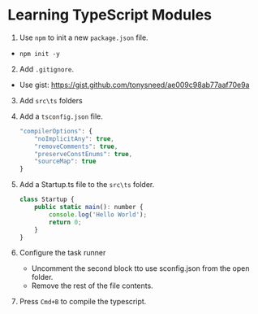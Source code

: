# Learning TypeScript Modules

1. Use `npm` to init a new `package.json` file.

  - `npm init -y`

2. Add `.gitignore`.

  - Use gist: https://gist.github.com/tonysneed/ae009c98ab77aaf70e9a
  
3. Add `src\ts` folders

4. Add a `tsconfig.json` file.

    ```js
    "compilerOptions": {
        "noImplicitAny": true,
        "removeComments": true,
        "preserveConstEnums": true,
        "sourceMap": true
    }
    ```
    
5. Add a Startup.ts file to the `src\ts` folder.

    ```js
    class Startup {
        public static main(): number {
            console.log('Hello World');
            return 0;
        }
    }
    ```
    
6. Configure the task runner
   - Uncomment the second block tto use sconfig.json from the open folder.
   - Remove the rest of the file contents.
   
7. Press `Cmd+B` to compile the typescript.

